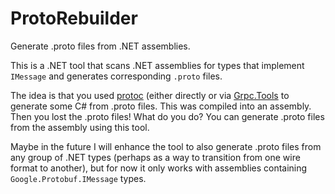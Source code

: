 # ProtoRebuilder

Generate .proto files from .NET assemblies.

This is a .NET tool that scans .NET assemblies for types that implement `IMessage` and generates corresponding `.proto` files.

The idea is that you used [protoc](https://github.com/protocolbuffers/protobuf/releases) (either directly or via [Grpc.Tools](https://www.nuget.org/packages/Grpc.Tools) to generate some C# from .proto files. This was compiled into an assembly. Then you lost the .proto files! What do you do? You can generate .proto files from the assembly using this tool.

Maybe in the future I will enhance the tool to also generate .proto files from any group of .NET types (perhaps as a way to transition from one wire format to another), but for now it only works with assemblies containing `Google.Protobuf.IMessage` types.
